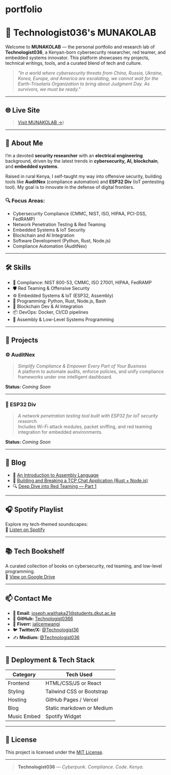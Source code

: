 # portfolio
# 🔐 Technologist036's MUNAKOLAB

Welcome to **MUNAKOLAB** — the personal portfolio and research lab of **Technologist036**, a Kenyan-born cybersecurity researcher, red teamer, and embedded systems innovator. This platform showcases my projects, technical writings, tools, and a curated blend of tech and culture.

> *"In a world where cybersecurity threats from China, Russia, Ukraine, Korea, Europe, and America are escalating, we cannot wait for the Earth-Trisolaris Organization to bring about Judgment Day. As survivors, we must be ready."*

---

## 🌐 Live Site

> [Visit MUNAKOLAB →](https://technologist0366.github.io/portfolio/))  


---

## 🧠 About Me

I’m a devoted **security researcher** with an **electrical engineering** background, driven by the latest trends in **cybersecurity, AI, blockchain**, and **embedded systems**.

Raised in rural Kenya, I self-taught my way into offensive security, building tools like **AuditNex** (compliance automation) and **ESP32 Div** (IoT pentesting tool). My goal is to innovate in the defense of digital frontiers.

### 🔍 Focus Areas:
- Cybersecurity Compliance (CMMC, NIST, ISO, HIPAA, PCI-DSS, FedRAMP)
- Network Penetration Testing & Red Teaming
- Embedded Systems & IoT Security
- Blockchain and AI Integration
- Software Development (Python, Rust, Node.js)
- Compliance Automation (AuditNex)

---

## 🛠️ Skills

- 📜 Compliance: NIST 800-53, CMMC, ISO 27001, HIPAA, FedRAMP
- 🛡️ Red Teaming & Offensive Security
- ⚙️ Embedded Systems & IoT (ESP32, Assembly)
- 🧪 Programming: Python, Rust, Node.js, Bash
- 🧱 Blockchain Dev & AI Integration
- 📦 DevOps: Docker, CI/CD pipelines
- 🧬 Assembly & Low-Level Systems Programming

---

## 🧪 Projects

### ⚙️ AuditNex  
> *Simplify Compliance & Empower Every Part of Your Business*  
A platform to automate audits, enforce policies, and unify compliance frameworks under one intelligent dashboard.

**Status:** _Coming Soon_

---

### 📡 ESP32 Div  
> *A network penetration testing tool built with ESP32 for IoT security research.*  
Includes Wi-Fi attack modules, packet sniffing, and red teaming integration for embedded environments.

**Status:** _Coming Soon_

---

## 📝 Blog

- 📄 [An Introduction to Assembly Language](#)  
- 💬 [Building and Breaking a TCP Chat Application (Rust + Node.js)](#)  
- 🔍 [Deep Dive into Red Teaming — Part 1](#)

---

## 🎧 Spotify Playlist

Explore my tech-themed soundscapes:  
🎵 [Listen on Spotify](https://spotify.com)

---

## 📚 Tech Bookshelf

A curated collection of books on cybersecurity, red teaming, and low-level programming.  
📘 [View on Google Drive](https://drive.google.com)

---

## 📫 Contact Me

- 📧 **Email:** joseph.waithaka21@students.dkut.ac.ke  
- 🐙 **GitHub:** [Technologist0366](https://github.com/Technologist0366)  
- 💼 **Fiverr:** [jalicemwangi](https://fiverr.com/jalicemwangi)  
- 🐦 **Twitter/X:** [@Technologist36](https://x.com/Technologist36)  
- ✍️ **Medium:** [@Technologist036](https://medium.com/@Technologist036)

---

## 🚀 Deployment & Tech Stack

| Category     | Tech Used                  |
|--------------|-----------------------------|
| Frontend     | HTML/CSS/JS or React        |
| Styling      | Tailwind CSS or Bootstrap   |
| Hosting      | GitHub Pages / Vercel       |
| Blog         | Static markdown or Medium   |
| Music Embed  | Spotify Widget              |

---

## 📜 License

This project is licensed under the [MIT License](LICENSE).

---

> **Technologist036** — *Cyberpunk. Compliance. Code. Kenya.*
